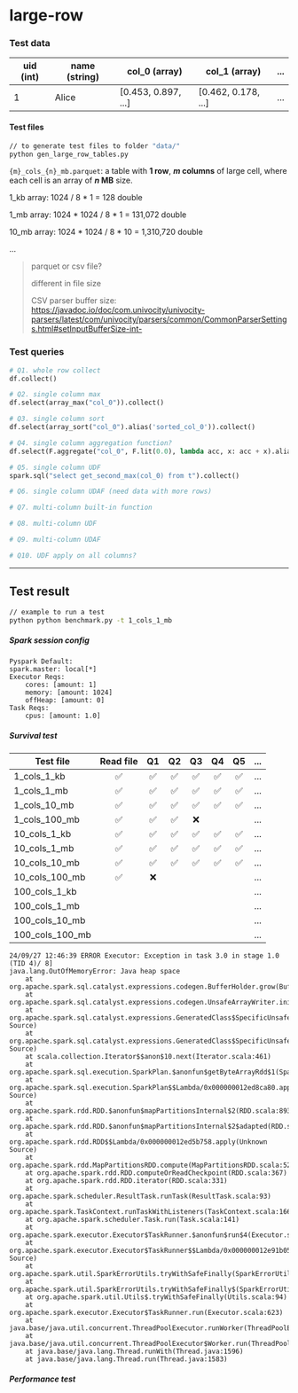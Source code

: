 # large-row


### Test data

| uid (int) | name (string) | col_0 (array<double>) | col_1 (array<double>) | ... |
| --------- | ------------- | --------------------- | --------------------- | --- |
| 1         | Alice         | [0.453, 0.897, ...]   | [0.462, 0.178, ...]   | ... |

#### Test files
```bash
// to generate test files to folder "data/"
python gen_large_row_tables.py
```

`{m}_cols_{n}_mb.parquet`: a table with **1 row**, ***m* columns** of large cell, where each cell is an array<double> of ***n* MB** size. 

1_kb array: 1024 / 8 * 1 = 128 double

1_mb array: 1024 * 1024 / 8 * 1 = 131,072 double

10_mb array: 1024 * 1024 / 8 * 10 = 1,310,720 double

...

> parquet or csv file?
>
> different in file size
> 
> CSV parser buffer size: https://javadoc.io/doc/com.univocity/univocity-parsers/latest/com/univocity/parsers/common/CommonParserSettings.html#setInputBufferSize-int-


### Test queries

``` python
# Q1. whole row collect
df.collect()
```

``` python
# Q2. single column max
df.select(array_max("col_0")).collect()
```

``` python
# Q3. single column sort
df.select(array_sort("col_0").alias('sorted_col_0')).collect()
```

``` python
# Q4. single column aggregation function?
df.select(F.aggregate("col_0", F.lit(0.0), lambda acc, x: acc + x).alias("total")).collect()
```

``` python
# Q5. single column UDF
spark.sql("select get_second_max(col_0) from t").collect()
```

``` python
# Q6. single column UDAF (need data with more rows)
```

``` python
# Q7. multi-column built-in function
```

``` python
# Q8. multi-column UDF
```

``` python
# Q9. multi-column UDAF
```

``` python
# Q10. UDF apply on all columns?
```

---

## Test result

```bash
// example to run a test
python python benchmark.py -t 1_cols_1_mb
```

##### Spark session config

    Pyspark Default:
    spark.master: local[*]
    Executor Reqs:
        cores: [amount: 1]
	    memory: [amount: 1024]
	    offHeap: [amount: 0]
    Task Reqs:
        cpus: [amount: 1.0]

##### Survival test

| Test file       |     Read file      |         Q1         |         Q2         |         Q3         |         Q4         |         Q5         |  ...  |
| --------------- | :----------------: | :----------------: | :----------------: | :----------------: | :----------------: | :----------------: | :---: |
| 1_cols_1_kb     | :white_check_mark: | :white_check_mark: | :white_check_mark: | :white_check_mark: | :white_check_mark: | :white_check_mark: |  ...  |
| 1_cols_1_mb     | :white_check_mark: | :white_check_mark: | :white_check_mark: | :white_check_mark: | :white_check_mark: | :white_check_mark: |  ...  |
| 1_cols_10_mb    | :white_check_mark: | :white_check_mark: | :white_check_mark: | :white_check_mark: | :white_check_mark: | :white_check_mark: |  ...  |
| 1_cols_100_mb   | :white_check_mark: | :white_check_mark: | :white_check_mark: |        :x:         |                    |                    |  ...  |
| 10_cols_1_kb    | :white_check_mark: | :white_check_mark: | :white_check_mark: | :white_check_mark: | :white_check_mark: | :white_check_mark: |  ...  |
| 10_cols_1_mb    | :white_check_mark: | :white_check_mark: | :white_check_mark: | :white_check_mark: | :white_check_mark: | :white_check_mark: |  ...  |
| 10_cols_10_mb   | :white_check_mark: | :white_check_mark: | :white_check_mark: | :white_check_mark: | :white_check_mark: | :white_check_mark: |  ...  |
| 10_cols_100_mb  | :white_check_mark: |        :x:         |                    |                    |                    |                    |  ...  |
| 100_cols_1_kb   |                    |                    |                    |                    |                    |                    |  ...  |
| 100_cols_1_mb   |                    |                    |                    |                    |                    |                    |  ...  |
| 100_cols_10_mb  |                    |                    |                    |                    |                    |                    |  ...  |
| 100_cols_100_mb |                    |                    |                    |                    |                    |                    |  ...  |

```
24/09/27 12:46:39 ERROR Executor: Exception in task 3.0 in stage 1.0 (TID 4)/ 8]
java.lang.OutOfMemoryError: Java heap space
	at org.apache.spark.sql.catalyst.expressions.codegen.BufferHolder.grow(BufferHolder.java:80)
	at org.apache.spark.sql.catalyst.expressions.codegen.UnsafeArrayWriter.initialize(UnsafeArrayWriter.java:71)
	at org.apache.spark.sql.catalyst.expressions.GeneratedClass$SpecificUnsafeProjection.apply(Unknown Source)
	at org.apache.spark.sql.catalyst.expressions.GeneratedClass$SpecificUnsafeProjection.apply(Unknown Source)
	at scala.collection.Iterator$$anon$10.next(Iterator.scala:461)
	at org.apache.spark.sql.execution.SparkPlan.$anonfun$getByteArrayRdd$1(SparkPlan.scala:389)
	at org.apache.spark.sql.execution.SparkPlan$$Lambda/0x000000012ed8ca80.apply(Unknown Source)
	at org.apache.spark.rdd.RDD.$anonfun$mapPartitionsInternal$2(RDD.scala:893)
	at org.apache.spark.rdd.RDD.$anonfun$mapPartitionsInternal$2$adapted(RDD.scala:893)
	at org.apache.spark.rdd.RDD$$Lambda/0x000000012ed5b758.apply(Unknown Source)
	at org.apache.spark.rdd.MapPartitionsRDD.compute(MapPartitionsRDD.scala:52)
	at org.apache.spark.rdd.RDD.computeOrReadCheckpoint(RDD.scala:367)
	at org.apache.spark.rdd.RDD.iterator(RDD.scala:331)
	at org.apache.spark.scheduler.ResultTask.runTask(ResultTask.scala:93)
	at org.apache.spark.TaskContext.runTaskWithListeners(TaskContext.scala:166)
	at org.apache.spark.scheduler.Task.run(Task.scala:141)
	at org.apache.spark.executor.Executor$TaskRunner.$anonfun$run$4(Executor.scala:620)
	at org.apache.spark.executor.Executor$TaskRunner$$Lambda/0x000000012e91b058.apply(Unknown Source)
	at org.apache.spark.util.SparkErrorUtils.tryWithSafeFinally(SparkErrorUtils.scala:64)
	at org.apache.spark.util.SparkErrorUtils.tryWithSafeFinally$(SparkErrorUtils.scala:61)
	at org.apache.spark.util.Utils$.tryWithSafeFinally(Utils.scala:94)
	at org.apache.spark.executor.Executor$TaskRunner.run(Executor.scala:623)
	at java.base/java.util.concurrent.ThreadPoolExecutor.runWorker(ThreadPoolExecutor.java:1144)
	at java.base/java.util.concurrent.ThreadPoolExecutor$Worker.run(ThreadPoolExecutor.java:642)
	at java.base/java.lang.Thread.runWith(Thread.java:1596)
	at java.base/java.lang.Thread.run(Thread.java:1583)
```

##### Performance test
